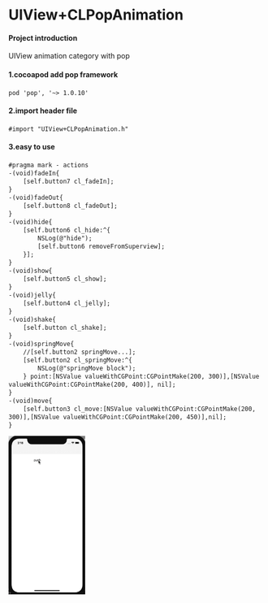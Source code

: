 # UIView+CLPopAnimation

#### Project introduction
UIView animation category with pop 

#### 1.cocoapod add pop framework

```
pod 'pop', '~> 1.0.10'
```

#### 2.import header file

```
#import "UIView+CLPopAnimation.h"
```

#### 3.easy to use
```
#pragma mark - actions
-(void)fadeIn{
    [self.button7 cl_fadeIn];
}
-(void)fadeOut{
    [self.button8 cl_fadeOut];
}
-(void)hide{
    [self.button6 cl_hide:^{
        NSLog(@"hide");
        [self.button6 removeFromSuperview];
    }];
}
-(void)show{
    [self.button5 cl_show];
}
-(void)jelly{
    [self.button4 cl_jelly];
}
-(void)shake{
    [self.button cl_shake];
}
-(void)springMove{
    //[self.button2 springMove...];
    [self.button2 cl_springMove:^{
        NSLog(@"springMove block");
    } point:[NSValue valueWithCGPoint:CGPointMake(200, 300)],[NSValue valueWithCGPoint:CGPointMake(200, 400)], nil];
}
-(void)move{
    [self.button3 cl_move:[NSValue valueWithCGPoint:CGPointMake(200, 300)],[NSValue valueWithCGPoint:CGPointMake(200, 450)],nil];
}
```
<img src="https://github.com/coooliang/UIView-CLPopAnimation/blob/master/pop.gif" width="30%" height="30%" />


